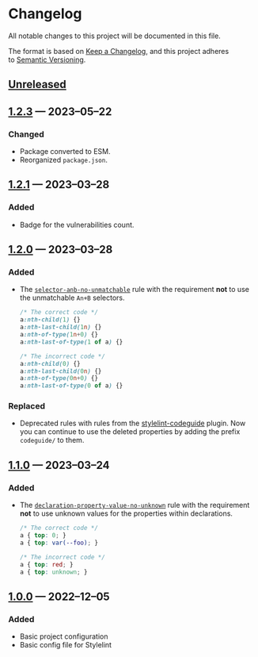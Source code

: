 <!-- markdownlint-disable MD024 -->
# Changelog

All notable changes to this project will be documented in this file.

The format is based on [Keep a Changelog](https://keepachangelog.com/en/1.1.0/), and this project adheres to [Semantic Versioning](https://semver.org/spec/v2.0.0.html).

## [Unreleased]

## [1.2.3] — 2023–05–22

### Changed

- Package converted to ESM.
- Reorganized `package.json`.

## [1.2.1] — 2023–03–28

### Added

- Badge for the vulnerabilities count.

## [1.2.0] — 2023–03–28

### Added

- The [`selector-anb-no-unmatchable`](https://stylelint.io/user-guide/rules/selector-anb-no-unmatchable/) rule with the requirement **not** to use the unmatchable `An+B` selectors.

	```css
	/* The correct code */
	a:nth-child(1) {}
	a:nth-last-child(1n) {}
	a:nth-of-type(1n+0) {}
	a:nth-last-of-type(1 of a) {}

	/* The incorrect code */
	a:nth-child(0) {}
	a:nth-last-child(0n) {}
	a:nth-of-type(0n+0) {}
	a:nth-last-of-type(0 of a) {}
	```

### Replaced

- Deprecated rules with rules from the [stylelint-codeguide](https://github.com/firefoxic/stylelint-codeguide/) plugin. Now you can continue to use the deleted properties by adding the prefix `codeguide/` to them.

## [1.1.0] — 2023–03–24

### Added

- The [`declaration-property-value-no-unknown`](https://stylelint.io/user-guide/rules/declaration-property-value-no-unknown/) rule with the requirement **not** to use unknown values for the properties within declarations.

	```css
	/* The correct code */
	a { top: 0; }
	a { top: var(--foo); }

	/* The incorrect code */
	a { top: red; }
	a { top: unknown; }
	```

## [1.0.0] — 2022–12–05

### Added

- Basic project configuration
- Basic config file for Stylelint

[Unreleased]: https://github.com/firefoxic/gulp-stacksvg/compare/v1.2.3...HEAD
[1.2.3]: https://github.com/firefoxic/gulp-stacksvg/compare/v1.2.1...v1.2.3
[1.2.1]: https://github.com/firefoxic/gulp-stacksvg/compare/v1.2.0...v1.2.1
[1.2.0]: https://github.com/firefoxic/gulp-stacksvg/compare/v1.1.0...v1.2.0
[1.1.0]: https://github.com/firefoxic/gulp-stacksvg/compare/v1.0.0...v1.1.0
[1.0.0]: https://github.com/firefoxic/gulp-stacksvg/releases/tag/v1.0.0
